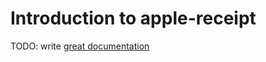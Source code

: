 # Introduction to apple-receipt

TODO: write [great documentation](http://jacobian.org/writing/what-to-write/)
